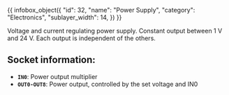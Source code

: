{{ infobox_object({
	"id": 32,
	"name": "Power Supply",
	"category": "Electronics",
	"sublayer_width": 14,
}) }}

Voltage and current regulating power supply. Constant output between 1 V and 24 V. Each output is independent of the others.

## Socket information:
- **`IN0`**: Power output multiplier
- **`OUT0-OUT8`**: Power output, controlled by the set voltage and IN0